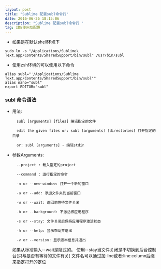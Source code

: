 ```yaml
---
layout: post
title: "Sublime	配置subl命令行"
date: 2016-06-26 18:15:06 
description: "Sublime 配置subl命令行 "
tag: IDE使用及配置
---
```


* 如果是在默认shell环境下

```
sudo ln -s "/Applications/Sublime\ Text.app/Contents/SharedSupport/bin/subl" /usr/bin/subl
```

* 使用zsh环境的可以使用以下命令 

```
alias subl="'/Applications/Sublime Text.app/Contents/SharedSupport/bin/subl'"
alias nano="subl"
export EDITOR="subl"
```


### subl 命令语法

* 用法:

        subl [arguments] [files] 编辑指定的文件

        edit the given files or: subl [arguments] [directories] 打开指定的目录

        or: subl [arguments] - 编辑stdin

* 参数Arguments:

        --project : 载入指定的project

        --command : 运行指定的命令

        -n or --new-window: 打开一个新的窗口
     
        -a or --add: 添加文件夹到当前窗口
      
        -w or --wait: 返回前等待文件关闭
 
        -b or --background: 不激活该应用程序

        -s or --stay: 文件关闭后保持应用程序激活状态

        -h or --help: 显示帮助并退出

        -v or --version: 显示版本信息并退出
      
  如果从标准输入--wait是隐式的。 使用--stay当文件关闭是不切换到后台控制台(只与是否有等待的文件有关) 文件名可以通过加:line或者:line:column后缀来指定打开的定位
